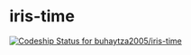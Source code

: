 # iris-time
[ ![Codeship Status for buhaytza2005/iris-time](https://app.codeship.com/projects/1c8eee10-ec36-0136-2b6c-2eac942740fa/status?branch=master)](https://app.codeship.com/projects/319985)

